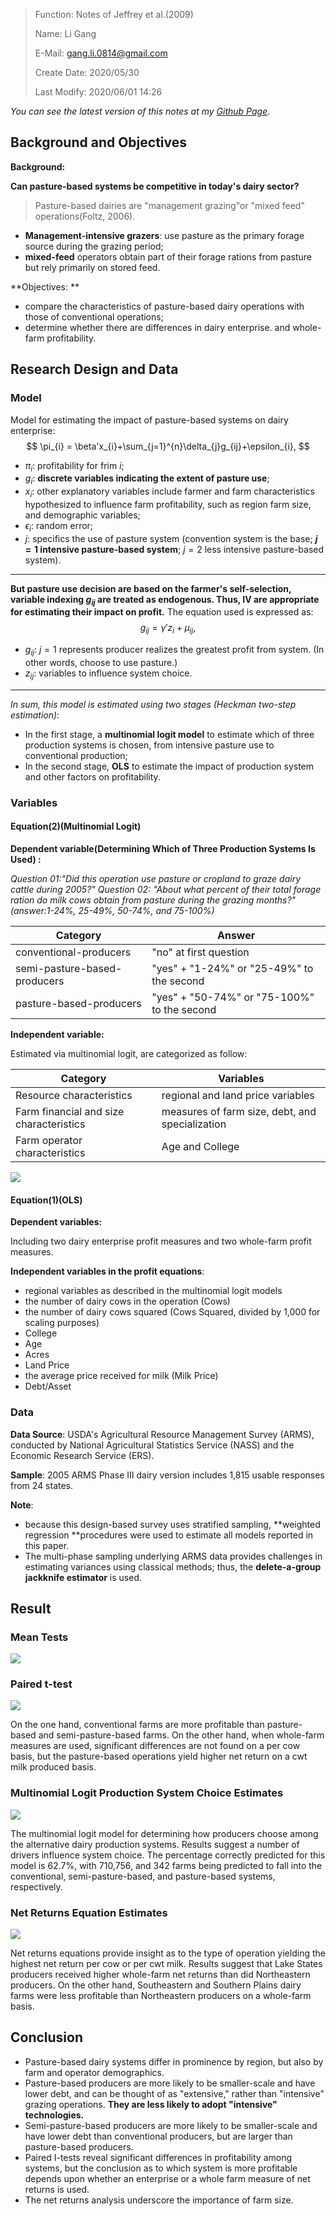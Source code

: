 > Function: Notes of  Jeffrey et al.(2009)
>
> Name: Li Gang
>
> E-Mail: gang.li.0814@gmail.com
>
> Create Date: 2020/05/30
>
> Last Modify: 2020/06/01 14:26

_You can see the latest version of this notes at my [Github Page](https://github.com/GangLi-0814/PyStaData/blob/master/Notes/Paper_Notes/Notes_Gillespie_2009/Notes_Gillespie_2009.md)_.

## Background and Objectives

**Background:**

**Can pasture-based systems be competitive in today's dairy sector?**

>Pasture-based dairies are "management grazing"or "mixed feed" operations(Foltz, 2006). 

- **Management-intensive grazers**: use pasture as the primary forage source during the grazing period;
- **mixed-feed** operators obtain part of their forage rations from pasture but rely primarily on stored feed. 

**Objectives: **

- compare the characteristics of pasture-based dairy operations with those of conventional operations;
- determine whether there are differences in dairy enterprise. and whole-farm profitability.

## Research Design and Data

### Model

Model for estimating the impact of pasture-based systems on dairy enterprise:
$$
\pi_{i} = \beta'x_{i}+\sum_{j=1}^{n}\delta_{j}g_{ij}+\epsilon_{i},
$$

- $\pi_{i}$: profitability for frim $i$;
- $g_i$: **discrete variables indicating the extent of pasture use**;
- $x_i$: other explanatory variables include farmer and farm characteristics hypothesized to influence farm profitability, such as region farm size, and demographic variables;
- $\epsilon_{i}$: random error;
- $j$: specifics the use of pasture system (convention system is the base; **$j=1$ intensive pasture-based system**; $j=2$ less intensive pasture-based system).

---

**But pasture use decision are based on the farmer's self-selection, variable indexing $g_{ij}$ are treated as endogenous. Thus, IV are appropriate for estimating their impact on profit.** The equation used is expressed as:
$$
g_{ij}=\gamma'z_{i}+\mu_{ij},
$$

- $g_{ij}$: $j=1$ represents producer realizes the greatest profit from system. (In other words, choose to use pasture.)
- $z_{ij}$: variables to influence system choice. 

---

*In sum, this model is estimated using two stages (Heckman two-step estimation)*:

- In the first stage, a **multinomial logit model** to estimate which of three production systems is chosen, from intensive pasture use to conventional production;
- In the second stage, **OLS** to estimate the impact of production system and other factors on profitability.

### Variables

#### Equation(2)(Multinomial Logit)

**Dependent variable(Determining Which of Three Production Systems Is Used) :**

*Question 01:"Did this operation use pasture or cropland to graze dairy cattle during 2005?"*
*Question 02: "About what percent of their total forage ration do milk cows obtain from pasture during the grazing months?"(answer:1-24%, 25-49%, 50-74%, and 75-100%)*

| Category | Answer |
| ---------------- | ------ |
|conventional-producers|"no" at first question|
|semi-pasture-based-producers|"yes" + "1-24%" or "25-49%" to the second|
|pasture-based-producers|"yes" + "50-74%" or "75-100%" to the second|

**Independent variable:**

Estimated via multinomial logit, are categorized as follow:

| Category              | Variables                         |
| ------------------------ | --------------------------------- |
| Resource characteristics | regional and land price variables |
|Farm financial and size characteristics|measures of farm size, debt, and specialization|
|Farm operator characteristics|Age and College|

![](./images/1.png)

#### Equation(1)(OLS)

**Dependent variables:**

Including two dairy enterprise profit measures and two whole-farm profit measures.

**Independent variables in the profit equations**:
- regional variables as described in the multinomial logit models
- the number of dairy cows in the operation (Cows)
- the number of dairy cows squared (Cows Squared, divided by 1,000 for scaling purposes)
- College
- Age
- Acres
- Land Price
- the average price received for milk (Milk Price)
- Debt/Asset

### Data

**Data Source**: USDA's Agricultural Resource Management Survey (ARMS), conducted by National Agricultural Statistics Service (NASS) and the Economic Research Service (ERS).

**Sample**: 2005 ARMS Phase III dairy version includes 1,815 usable responses from 24 states.

**Note**: 

- because this design-based survey uses stratified sampling, **weighted regression **procedures were used to estimate all models reported in this paper.
- The multi-phase sampling underlying ARMS data provides challenges in estimating variances using classical methods; thus, the **delete-a-group jackknife estimator** is used.

## Result

###	Mean Tests

![](./images/2.png)

### Paired t-test

![](./images/3.png)

On the one hand, conventional farms are more profitable than pasture-based and semi-pasture-based farms. On the other hand, when whole-farm measures are used, significant differences are not found on a per cow basis, but the pasture-based operations yield higher net return on a cwt milk produced basis.

### Multinomial Logit Production System Choice Estimates

![](./images/4.png)

The multinomial logit model for determining how producers choose among the alternative dairy production systems. Results suggest a number of drivers influence system choice. The percentage correctly predicted for this model is 62.7%, with 710,756, and 342 farms being predicted to fall into the conventional, semi-pasture-based, and pasture-based systems, respectively.

### Net Returns Equation Estimates

![](./images/5.png)

Net returns equations provide insight as to the type of operation yielding the highest net return per cow or per cwt milk. Results suggest that Lake States producers received higher whole-farm net returns than did Northeastern producers. On the other hand, Southeastern and Southern Plains dairy farms were less profitable than Northeastern producers on a whole-farm basis.

## Conclusion

- Pasture-based dairy systems differ in prominence by region, but also by farm and operator demographics.
- Pasture-based producers are more likely to be smaller-scale and have lower debt, and can be thought of as "extensive," rather than "intensive" grazing operations. **They are less likely to adopt "intensive" technologies.**
- Semi-pasture-based producers are more likely to be smaller-scale and have lower debt than conventional producers, but are larger than pasture-based producers.
- Paired I-tests reveal significant differences in profitability among systems, but the conclusion as to which system is more profitable depends upon whether an enterprise or a whole farm measure of net returns is used.
- The net returns analysis underscore the importance of farm size.